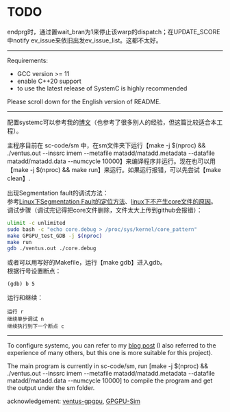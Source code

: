 # TODO

endprg时，通过置wait_bran为1来停止该warp的dispatch；在UPDATE_SCORE中notify ev_issue来依旧出发ev_issue_list。这都不太好。

---

Requirements:

- GCC version >= 11  
- enable C++20 support
- to use the latest release of SystemC is highly recommended

Please scroll down for the English version of README.

---

配置systemc可以参考我的[博文](https://zhuanlan.zhihu.com/p/638360098)（也参考了很多别人的经验，但这篇比较适合本工程）。

主程序目前在 sc-code/sm 中，在sm文件夹下运行【make -j $(nproc) && ./ventus.out --inssrc imem --metafile matadd/matadd.metadata --datafile matadd/matadd.data --numcycle 10000】来编译程序并运行。现在也可以用【make -j $(nproc) && make run】来运行。如果运行报错，可以先尝试【make clean】.

出现Segmentation fault的调试方法：  
参考[Linux下Segmentation Fault的定位方法](https://blog.csdn.net/whahu1989/article/details/110881842)、[linux下不产生core文件的原因](https://blog.csdn.net/qq_35621436/article/details/120870746)。  
调试步骤（调试完记得把core文件删除，文件太大上传到github会报错）：

```bash
ulimit -c unlimited
sudo bash -c "echo core.debug > /proc/sys/kernel/core_pattern"
make GPGPU_test_GDB -j $(nproc)
make run
gdb ./ventus.out ./core.debug
```

或者可以用写好的Makefile，运行【make gdb】进入gdb。  
根据行号设置断点：
```text
(gdb) b 5
```
运行和继续：
```text
运行 r
继续单步调试 n
继续执行到下一个断点 c
```

---

To configure systemc, you can refer to my [blog post](https://zhuanlan.zhihu.com/p/638360098) (I also referred to the experience of many others, but this one is more suitable for this project).

The main program is currently in sc-code/sm, run [make -j $(nproc) && ./ventus.out --inssrc imem --metafile matadd/matadd.metadata --datafile matadd/matadd.data --numcycle 10000] to compile the program and get the output under the sm folder.

acknowledgement: [ventus-gpgpu](https://github.com/THU-DSP-LAB/ventus-gpgpu), [GPGPU-Sim](https://github.com/accel-sim/gpgpu-sim_distribution)
